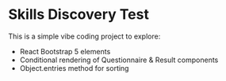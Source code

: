 # Skills Discovery Test

This is a simple vibe coding project to explore: 
* React Bootstrap 5 elements
* Conditional rendering of Questionnaire & Result components
* Object.entries method for sorting